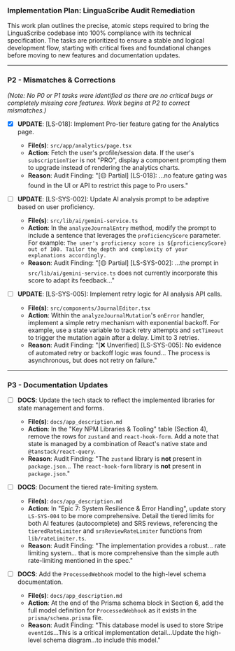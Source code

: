### Implementation Plan: LinguaScribe Audit Remediation

This work plan outlines the precise, atomic steps required to bring the LinguaScribe codebase into 100% compliance with its technical specification. The tasks are prioritized to ensure a stable and logical development flow, starting with critical fixes and foundational changes before moving to new features and documentation updates.

---

### **P2 - Mismatches & Corrections**

*(Note: No P0 or P1 tasks were identified as there are no critical bugs or completely missing core features. Work begins at P2 to correct mismatches.)*

- [x] **UPDATE**: [LS-018]: Implement Pro-tier feature gating for the Analytics page.
    - **File(s)**: `src/app/analytics/page.tsx`
    - **Action**: Fetch the user's profile/session data. If the user's `subscriptionTier` is not "PRO", display a component prompting them to upgrade instead of rendering the analytics charts.
    - **Reason**: Audit Finding: "[🟡 Partial] [LS-018]: ...no feature gating was found in the UI or API to restrict this page to Pro users."

- [ ] **UPDATE**: [LS-SYS-002]: Update AI analysis prompt to be adaptive based on user proficiency.
    - **File(s)**: `src/lib/ai/gemini-service.ts`
    - **Action**: In the `analyzeJournalEntry` method, modify the prompt to include a sentence that leverages the `proficiencyScore` parameter. For example: `The user's proficiency score is ${proficiencyScore} out of 100. Tailor the depth and complexity of your explanations accordingly.`
    - **Reason**: Audit Finding: "[🟡 Partial] [LS-SYS-002]: ...the prompt in `src/lib/ai/gemini-service.ts` does not currently incorporate this score to adapt its feedback..."

- [ ] **UPDATE**: [LS-SYS-005]: Implement retry logic for AI analysis API calls.
    - **File(s)**: `src/components/JournalEditor.tsx`
    - **Action**: Within the `analyzeJournalMutation`'s `onError` handler, implement a simple retry mechanism with exponential backoff. For example, use a state variable to track retry attempts and `setTimeout` to trigger the mutation again after a delay. Limit to 3 retries.
    - **Reason**: Audit Finding: "[❌ Unverified] [LS-SYS-005]: No evidence of automated retry or backoff logic was found... The process is asynchronous, but does not retry on failure."

---

### **P3 - Documentation Updates**

- [ ] **DOCS**: Update the tech stack to reflect the implemented libraries for state management and forms.
    - **File(s)**: `docs/app_description.md`
    - **Action**: In the "Key NPM Libraries & Tooling" table (Section 4), remove the rows for `zustand` and `react-hook-form`. Add a note that state is managed by a combination of React's native state and `@tanstack/react-query`.
    - **Reason**: Audit Finding: "The `zustand` library is **not** present in `package.json`... The `react-hook-form` library is **not** present in `package.json`."

- [ ] **DOCS**: Document the tiered rate-limiting system.
    - **File(s)**: `docs/app_description.md`
    - **Action**: In "Epic 7: System Resilience & Error Handling", update story `LS-SYS-004` to be more comprehensive. Detail the tiered limits for both AI features (autocomplete) and SRS reviews, referencing the `tieredRateLimiter` and `srsReviewRateLimiter` functions from `lib/rateLimiter.ts`.
    - **Reason**: Audit Finding: "The implementation provides a robust... rate limiting system... that is more comprehensive than the simple auth rate-limiting mentioned in the spec."

- [ ] **DOCS**: Add the `ProcessedWebhook` model to the high-level schema documentation.
    - **File(s)**: `docs/app_description.md`
    - **Action**: At the end of the Prisma schema block in Section 6, add the full model definition for `ProcessedWebhook` as it exists in the `prisma/schema.prisma` file.
    - **Reason**: Audit Finding: "This database model is used to store Stripe `eventId`s...This is a critical implementation detail...Update the high-level schema diagram...to include this model."
